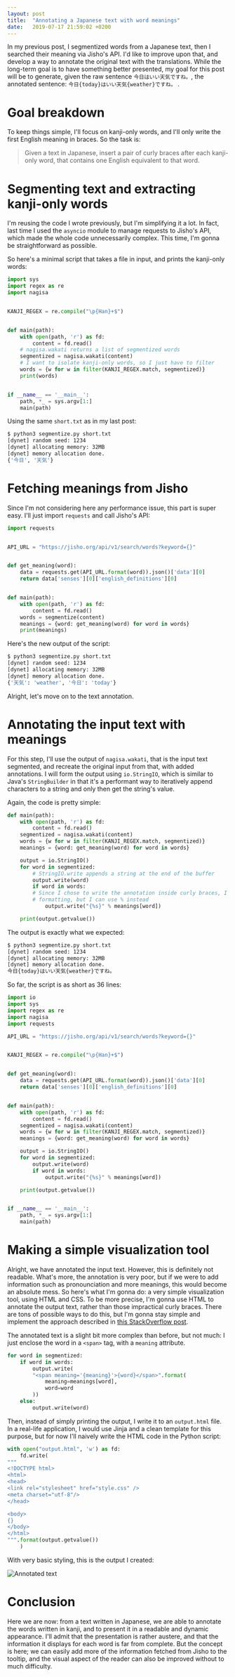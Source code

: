 ```yaml
---
layout: post
title:  "Annotating a Japanese text with word meanings"
date:   2019-07-17 21:59:02 +0200
---
```


In my previous post, I segmentized words from a Japanese text, then I searched their meaning via Jisho's API.
I'd like to improve upon that, and develop a way to annotate the original text with the translations.
While the long-term goal is to have something better presented, my goal for this post will be to generate, given the raw sentence `今日はいい天気ですね。`, the annotated sentence: `今日{today}はいい天気{weather}ですね。` .

# Goal breakdown

To keep things simple, I'll focus on kanji-only words, and I'll only write the first English meaning in braces.
So the task is:

> Given a text in Japanese, insert a pair of curly braces after each kanji-only word, that contains one English equivalent to that word.


# Segmenting text and extracting kanji-only words

I'm reusing the code I wrote previously, but I'm simplifying it a lot.
In fact, last time I used the `asyncio` module to manage requests to Jisho's API, which made the whole code unnecessarily complex.
This time, I'm gonna be straightforward as possible.

So here's a minimal script that takes a file in input, and prints the kanji-only words:

```python
import sys
import regex as re
import nagisa


KANJI_REGEX = re.compile("\p{Han}+$")


def main(path):
    with open(path, 'r') as fd:
        content = fd.read()
    # nagisa.wakati returns a list of segmentized words
    segmentized = nagisa.wakati(content)
    # I want to isolate kanji-only words, so I just have to filter
    words = {w for w in filter(KANJI_REGEX.match, segmentized)}
    print(words)


if __name__ == '__main__':
    path, *_ = sys.argv[1:]
    main(path)
```

Using the same `short.txt` as in my last post:

```bash
$ python3 segmentize.py short.txt
[dynet] random seed: 1234
[dynet] allocating memory: 32MB
[dynet] memory allocation done.
{'今日', '天気'}
```


# Fetching meanings from Jisho

Since I'm not considering here any performance issue, this part is super easy.
I'll just import `requests` and call Jisho's API:

```python
import requests


API_URL = "https://jisho.org/api/v1/search/words?keyword={}"


def get_meaning(word):
    data = requests.get(API_URL.format(word)).json()['data'][0]
    return data['senses'][0]['english_definitions'][0]


def main(path):
    with open(path, 'r') as fd:
        content = fd.read()
    words = segmentize(content)
    meanings = {word: get_meaning(word) for word in words}
    print(meanings)
```

Here's the new output of the script:

```bash
$ python3 segmentize.py short.txt 
[dynet] random seed: 1234
[dynet] allocating memory: 32MB
[dynet] memory allocation done.
{'天気': 'weather', '今日': 'today'}
```

Alright, let's move on to the text annotation.


# Annotating the input text with meanings

For this step, I'll use the output of `nagisa.wakati`, that is the input text segmented, and recreate the original input from that, with added annotations.
I will form the output using `io.StringIO`, which is similar to Java's `StringBuilder` in that it's a performant way to iteratively append characters to a string and only then get the string's value.

Again, the code is pretty simple:


```python
def main(path):
    with open(path, 'r') as fd:
        content = fd.read()
    segmentized = nagisa.wakati(content)
    words = {w for w in filter(KANJI_REGEX.match, segmentized)}
    meanings = {word: get_meaning(word) for word in words}

    output = io.StringIO()
    for word in segmentized:
    	# StringIO.write appends a string at the end of the buffer
        output.write(word)
        if word in words:
	    # Since I chose to write the annotation inside curly braces, I cannot use the common
	    # formatting, but I can use % instead
            output.write("{%s}" % meanings[word])

    print(output.getvalue())
```

The output is exactly what we expected:

```bash
$ python3 segmentize.py short.txt 
[dynet] random seed: 1234
[dynet] allocating memory: 32MB
[dynet] memory allocation done.
今日{today}はいい天気{weather}ですね。
```

So far, the script is as short as 36 lines:

```python
import io
import sys
import regex as re
import nagisa
import requests

API_URL = "https://jisho.org/api/v1/search/words?keyword={}"


KANJI_REGEX = re.compile("\p{Han}+$")


def get_meaning(word):
    data = requests.get(API_URL.format(word)).json()['data'][0]
    return data['senses'][0]['english_definitions'][0]


def main(path):
    with open(path, 'r') as fd:
        content = fd.read()
    segmentized = nagisa.wakati(content)
    words = {w for w in filter(KANJI_REGEX.match, segmentized)}
    meanings = {word: get_meaning(word) for word in words}

    output = io.StringIO()
    for word in segmentized:
        output.write(word)
        if word in words:
            output.write("{%s}" % meanings[word])

    print(output.getvalue())


if __name__ == '__main__':
    path, *_ = sys.argv[1:]
    main(path)
```

# Making a simple visualization tool

Alright, we have annotated the input text.
However, this is definitely not readable.
What's more, the annotation is very poor, but if we were to add information such as pronounciation and more meanings, this would become an absolute mess.
So here's what I'm gonna do: a very simple visualization tool, using HTML and CSS.
To be more precise, I'm gonna use HTML to annotate the output text, rather than those impractical curly braces.
There are tons of possible ways to do this, but I'm gonna stay simple and implement the approach described in [this StackOverflow post](https://stackoverflow.com/a/25813336/7051394).

The annotated text is a slight bit more complex than before, but not much: I just enclose the word in a `<span>` tag, with a `meaning` attribute.

```python
for word in segmentized:
    if word in words:
        output.write(
    	"<span meaning='{meaning}'>{word}</span>".format(
    	    meaning=meanings[word],
    	    word=word
        ))
    else:
        output.write(word)
```

Then, instead of simply printing the output, I write it to an `output.html` file.
In a real-life application, I would use Jinja and a clean template for this purpose, but for now I'll naively write the HTML code in the Python script:

```python
with open("output.html", 'w') as fd:
    fd.write(
"""
<!DOCTYPE html>
<html>
<head>
<link rel="stylesheet" href="style.css" />
<meta charset="utf-8"/>
</head>

<body>
{}
</body>
</html>
""".format(output.getvalue())
    )
```

With very basic styling, this is the output I created:

![Annotated text](/assets/annotated_text.png)



# Conclusion

Here we are now: from a text written in Japanese, we are able to annotate the words written in kanji, and to present it in a readable and dynamic appearance.
I'll admit that the presentation is rather austere, and that the information it displays for each word is far from complete.
But the concept is here; we can easily add more of the information fetched from Jisho to the tooltip, and the visual aspect of the reader can also be improved without to much difficulty.
